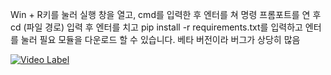 Win + R키를 눌러 실행 창을 열고, cmd를 입력한 후 엔터를 쳐 명령 프롬포트를 연 후 cd (파일 경로) 입력 후 엔터를 치고 pip install -r requirements.txt를 입력하고 엔터를 눌러 필요 모듈을 다운로드 할 수 있습니다.
베타 버전이라 버그가 상당히 많음



[![Video Label](http://img.youtube.com/vi/x648mloUWaQ/0.jpg)](https://youtu.be/x648mloUWaQ)
